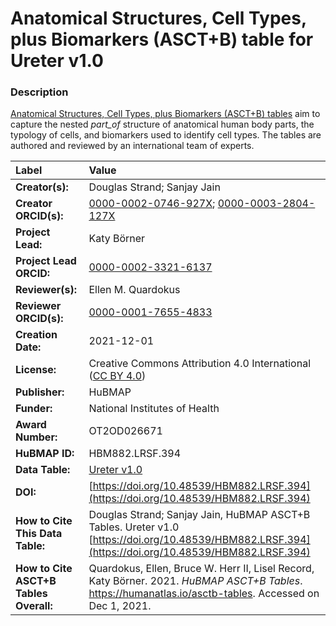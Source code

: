 # Anatomical Structures, Cell Types, plus Biomarkers (ASCT+B) table for Ureter v1.0

### Description
[Anatomical Structures, Cell Types, plus Biomarkers (ASCT+B) tables](https://humanatlas.io/asctb-tables) aim to capture the nested *part_of* structure of anatomical human body parts, the typology of cells, and biomarkers used to identify cell types. The tables are authored and reviewed by an international team of experts.

| Label | Value |
| :------------- |:-------------|
| **Creator(s):** | Douglas Strand; Sanjay Jain |
| **Creator ORCID(s):** | [0000-0002-0746-927X](https://orcid.org/0000-0002-0746-927X); [0000-0003-2804-127X](https://orcid.org/0000-0003-2804-127X) |
| **Project Lead:** | Katy B&ouml;rner |
| **Project Lead ORCID:** | [0000-0002-3321-6137](https://orcid.org/0000-0002-3321-6137) |
| **Reviewer(s):** | Ellen M. Quardokus  |
| **Reviewer ORCID(s):** | [0000-0001-7655-4833](https://orcid.org/0000-0001-7655-4833) |
| **Creation Date:** | 2021-12-01 |
| **License:** | Creative Commons Attribution 4.0 International ([CC BY 4.0](https://creativecommons.org/licenses/by/4.0/)) |
| **Publisher:** | HuBMAP |
| **Funder:** | National Institutes of Health |
| **Award Number:** | OT2OD026671 |
| **HuBMAP ID:** | HBM882.LRSF.394 |
| **Data Table:** | [Ureter v1.0](https://hubmapconsortium.github.io/ccf-releases/v1.1/asct-b/ASCT-B_VH_Ureter.csv)  |
| **DOI:** | [https://doi.org/10.48539/HBM882.LRSF.394](https://doi.org/10.48539/HBM882.LRSF.394) |
| **How to Cite This Data Table:** | Douglas Strand; Sanjay Jain, HuBMAP ASCT+B Tables. Ureter v1.0 [https://doi.org/10.48539/HBM882.LRSF.394](https://doi.org/10.48539/HBM882.LRSF.394) |
| **How to Cite ASCT+B Tables Overall:** | Quardokus, Ellen, Bruce W. Herr II, Lisel Record, Katy B&ouml;rner. 2021. *HuBMAP ASCT+B Tables*. https://humanatlas.io/asctb-tables. Accessed on Dec 1, 2021. |
